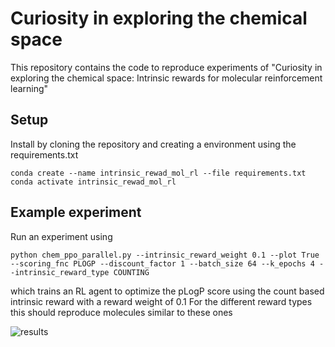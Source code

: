 # Curiosity in exploring the chemical space
This repository contains the code to reproduce experiments of "Curiosity in exploring the chemical space: Intrinsic rewards for molecular reinforcement learning"

## Setup
Install by cloning the repository and creating a environment using the requirements.txt
```
conda create --name intrinsic_rewad_mol_rl --file requirements.txt
conda activate intrinsic_rewad_mol_rl
```

## Example experiment
Run an experiment using 
```
python chem_ppo_parallel.py --intrinsic_reward_weight 0.1 --plot True --scoring_fnc PLOGP --discount_factor 1 --batch_size 64 --k_epochs 4 --intrinsic_reward_type COUNTING
```
which trains an RL agent to optimize the pLogP score using the count based intrinsic reward with a reward weight of 0.1
For the different reward types this should reproduce molecules similar to these ones

![results](https://github.com/aspuru-guzik-group/curiosity/tree/main/assets/curiosity_results.png?raw=true) 